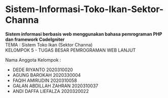 # Sistem-Informasi-Toko-Ikan-Sektor-Channa  

**Sistem informasi berbasis web menggunakan bahasa pemrograman PHP dan framework CodeIgniter**   
TEMA : Sistem Toko Ikan (Sektor Channa)  
KELOMPOK 5 - TUGAS BESAR PEMROGRAMAN WEB LANJUT  
  
Nama Anggota Kelompok  : 
- DEDE RIYANTO 2020310020
- AGUNG BAROKAH 2020330004
- FAQIH AMIRUDIN 2020310058
- GALAN ABDILLAH ZAHRAN 2020310037
- ANDI DAFFA LIEFALZA 2020320022	
